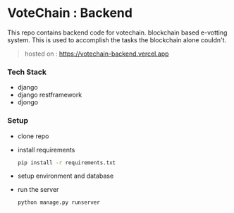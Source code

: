 # VoteChain : Backend

This repo contains backend code for votechain. blockchain based e-votting system. This is used to accomplish the tasks the blockchain alone couldn't.

> hosted on : https://votechain-backend.vercel.app

### Tech Stack

- django
- django restframework
- djongo

### Setup

- clone repo
- install requirements

  ```bash
  pip install -r requirements.txt
  ```

- setup environment and database
- run the server

  ```
  python manage.py runserver
  ```
